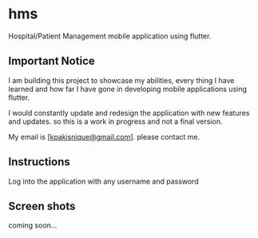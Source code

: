 # hms

Hospital/Patient Management mobile application using flutter.

## Important Notice

I am building this project to showcase my abilities, every thing I have learned
and how far I have gone in developing mobile applications using flutter.

I would constantly update and redesign the application with new features and updates.
so this is a work in progress and not a final version.

My email is [kpakisnique@gmail.com]. please contact me.

## Instructions

Log into the application with any username and password


## Screen shots

coming soon...
